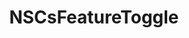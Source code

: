 ﻿---
uid: crmscript_ref_NSCsFeatureToggle
title: NSCsFeatureToggle
intellisense: Void.NSCsFeatureToggle
keywords: NSCsFeatureToggle
so.topic: reference
---
